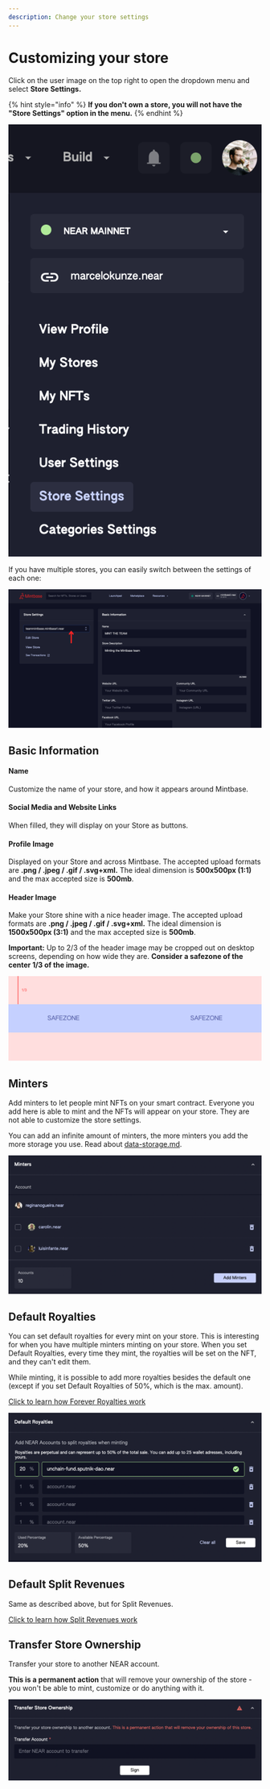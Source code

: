 ```yaml
---
description: Change your store settings
---
```


# Customizing your store

Click on the user image on the top right to open the dropdown menu and select **Store Settings.**

{% hint style="info" %}
**If you don't own a store, you will not have the "Store Settings" option in the menu.**
{% endhint %}

![](<../../.gitbook/assets/Screenshot 2023-04-11 at 15.53.22.png>)

If you have multiple stores, you can easily switch between the settings of each one:

![](<../../.gitbook/assets/Untitled design (17).png>)

## Basic Information

#### Name

Customize the name of your store, and how it appears around Mintbase.

#### Social Media and Website Links

When filled, they will display on your Store as buttons.

#### Profile Image

Displayed on your Store and across Mintbase. The accepted upload formats are **.png / .jpeg / .gif / .svg+xml.** The ideal dimension is **500x500px (1:1)** and the max accepted size is **500mb**.

#### Header Image

Make your Store shine with a nice header image. The accepted upload formats are **.png / .jpeg / .gif / .svg+xml.** The ideal dimension is **1500x500px (3:1)** and the max accepted size is **500mb**.

**Important:** Up to 2/3 of the header image may be cropped out on desktop screens, depending on how wide they are. **Consider a safezone of the center 1/3 of the image.**

![Safezone for header images](../../.gitbook/assets/mintbase-header-safezone-23.png)



## Minters

Add minters to let people mint NFTs on your smart contract. Everyone you add here is able to mint and the NFTs will appear on your store. They are not able to customize the store settings.

You can add an infinite amount of minters, the more minters you add the more storage you use. Read about [data-storage.md](../data-storage.md "mention").

![](<../../.gitbook/assets/Screenshot 2022-08-01 at 15.47.32.png>)

## Default Royalties

You can set default royalties for every mint on your store. This is interesting for when you have multiple minters minting on your store. When you set Default Royalties, every time they mint, the royalties will be set on the NFT, and they can't edit them.

While minting, it is possible to add more royalties besides the default one (except if you set Default Royalties of 50%, which is the max. amount).

[Click to learn how Forever Royalties work](https://docs.mintbase.io/creating/minting/minting-nfts#forever-royalties)

![](<../../.gitbook/assets/Screenshot 2022-08-01 at 15.51.21.png>)

## Default Split Revenues

Same as described above, but for Split Revenues.

[Click to learn how Split Revenues work](https://docs.mintbase.io/creating/minting/minting-nfts#split-revenues)

## Transfer Store Ownership

Transfer your store to another NEAR account.

**This is a permanent action** that will remove your ownership of the store - you won't be able to mint, customize or do anything with it.

![](<../../.gitbook/assets/Screenshot 2022-08-01 at 15.52.30.png>)
